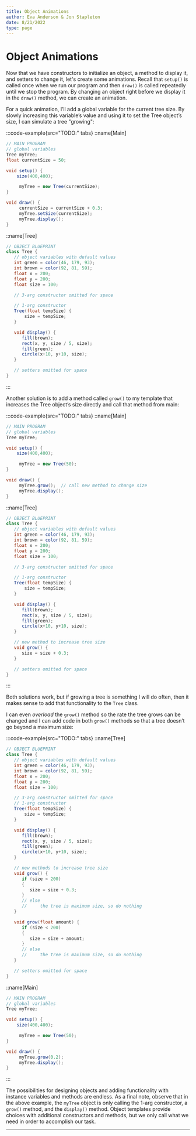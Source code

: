 ```yaml
---
title: Object Animations
author: Eva Anderson & Jon Stapleton
date: 8/21/2022
type: page
---
```


# Object Animations

Now that we have constructors to initialize an object, a method to display it, and setters to change it, let's create some animations. Recall that `setup()` is called once when we run our program and then `draw()` is called repeatedly until we stop the program. By changing an object right before we display it in the `draw()` method, we can create an animation.

For a quick animation, I’ll add a global variable for the current tree size. By slowly increasing this variable’s value and using it to set the Tree object’s size, I can simulate a tree "growing":

:::code-example{src="TODO:" tabs}
::name[Main]
```java
// MAIN PROGRAM
// global variables
Tree myTree;
float currentSize = 50;

void setup() {
    size(400,400);

     myTree = new Tree(currentSize);     
}

void draw() {
     currentSize = currentSize + 0.3;
     myTree.setSize(currentSize);
     myTree.display();    
}
```

::name[Tree]
```java
// OBJECT BLUEPRINT
class Tree {
   // object variables with default values
   int green = color(46, 179, 93);
   int brown = color(92, 81, 59);
   float x = 200;
   float y = 200;
   float size = 100;

   // 3-arg constructor omitted for space

   // 1-arg constructor
   Tree(float tempSize) {
       size = tempSize;
   }

   void display() {
      fill(brown);
      rect(x, y, size / 5, size);
      fill(green);
      circle(x+10, y+10, size);
   }

   // setters omitted for space
}
```
:::

Another solution is to add a method called `grow()` to my template that increases the Tree object’s size directly and call that method from main:

:::code-example{src="TODO:" tabs}
::name[Main]
```java
// MAIN PROGRAM
// global variables
Tree myTree;

void setup() {
    size(400,400);

     myTree = new Tree(50);     
}

void draw() {
     myTree.grow();  // call new method to change size
     myTree.display();    
}
```

::name[Tree]
```java
// OBJECT BLUEPRINT
class Tree {
   // object variables with default values
   int green = color(46, 179, 93);
   int brown = color(92, 81, 59);
   float x = 200;
   float y = 200;
   float size = 100;

   // 3-arg constructor omitted for space

   // 1-arg constructor
   Tree(float tempSize) {
       size = tempSize;
   }

   void display() {
      fill(brown);
      rect(x, y, size / 5, size);
      fill(green);
      circle(x+10, y+10, size);
   }

   // new method to increase tree size
   void grow() {
      size = size + 0.3;
   }

   // setters omitted for space
}
```
:::

Both solutions work, but if growing a tree is something I will do often, then it makes sense to add that functionality to the `Tree` class.

I can even *overload* the `grow()` method so the rate the tree grows can be changed and I can add code in both `grow()` methods so that a tree doesn’t go beyond a maximum size:

:::code-example{src="TODO:" tabs}
::name[Tree]
```java
// OBJECT BLUEPRINT
class Tree {
   // object variables with default values
   int green = color(46, 179, 93);
   int brown = color(92, 81, 59);
   float x = 200;
   float y = 200;
   float size = 100;

   // 3-arg constructor omitted for space
   // 1-arg constructor
   Tree(float tempSize) {
       size = tempSize;
   }

   void display() {
      fill(brown);
      rect(x, y, size / 5, size);
      fill(green);
      circle(x+10, y+10, size);
   }

   // new methods to increase tree size
   void grow() {
      if (size < 200)
      {
         size = size + 0.3;
      }
      // else 
      //     the tree is maximum size, so do nothing
   }

   void grow(float amount) {
      if (size < 200)
      {
         size = size + amount;
      }
      // else 
      //     the tree is maximum size, so do nothing
   }

   // setters omitted for space
}
```

::name[Main]
```java
// MAIN PROGRAM
// global variables
Tree myTree;

void setup() {
    size(400,400);

     myTree = new Tree(50);     
}

void draw() {
     myTree.grow(0.2);
     myTree.display();    
}
```
:::

The possibilities for designing objects and adding functionality with instance variables and methods are endless. 
As a final note, observe that in the above example, the `myTree` object is only calling the 1-arg constructor, a `grow()` method, and the `display()` method. Object templates provide choices with additional constructors and methods, but we only call what we need in order to accomplish our task.

---